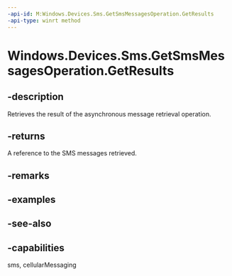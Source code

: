 ----api-id: M:Windows.Devices.Sms.GetSmsMessagesOperation.GetResults
-api-type: winrt method
---<!-- Method syntaxpublic Windows.Foundation.Collections.IVectorView<Windows.Devices.Sms.ISmsMessage> GetResults()--># Windows.Devices.Sms.GetSmsMessagesOperation.GetResults## -descriptionRetrieves the result of the asynchronous message retrieval operation.## -returnsA reference to the SMS messages retrieved.## -remarks## -examples## -see-also## -capabilitiessms, cellularMessaging
